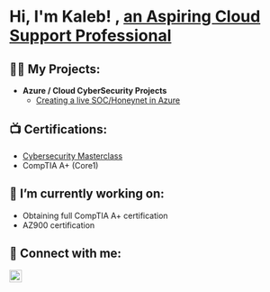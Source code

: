 <h1>Hi, I'm Kaleb! <a href="https://github.com/KaybeB/Azure-SOC"></a>, <a href="https://www.linkedin.com/in/kaleb-boich/">an Aspiring Cloud Support Professional</a>

<h2>👨‍💻 My Projects:</h2>

- <b>Azure / Cloud CyberSecurity Projects</b>
  - [Creating a live SOC/Honeynet in Azure](https://github.com/KaybeB/Azure-SOC)

<h2>📺 Certifications:</h2>

- [Cybersecurity Masterclass](https://github.com/KaybeB/KaybeB/blob/main/cyber-certification.pdf)
- CompTIA A+ (Core1)

<h2>🔭 I’m currently working on:</h2>
  <ul> 
    <li>Obtaining full CompTIA A+ certification</li>
    <li>AZ900 certification</li>
  </ul>

<h2> 🤳 Connect with me:</h2>
<a href="https://www.linkedin.com/in/kaleb-boich" target="_blank">
  <img src="https://static-exp1.licdn.com/sc/h/al2o9zrvru7aqj8e1x2rzsrca" alt="LinkedIn Logo" style="width: 22px; margin-right: 10px;">
</a>

[linkedin]: https://linkedin.com/in/kaleb-boich

<!--
- 🔭 I’m currently working on ...
- 🌱 I’m currently learning ...
- 👯 I’m looking to collaborate on ...
- 🤔 I’m looking for help with ...
- 💬 Ask me about ...
- 📫 How to reach me: ...
- 😄 Pronouns: ...
- ⚡ Fun fact: ...
-->
